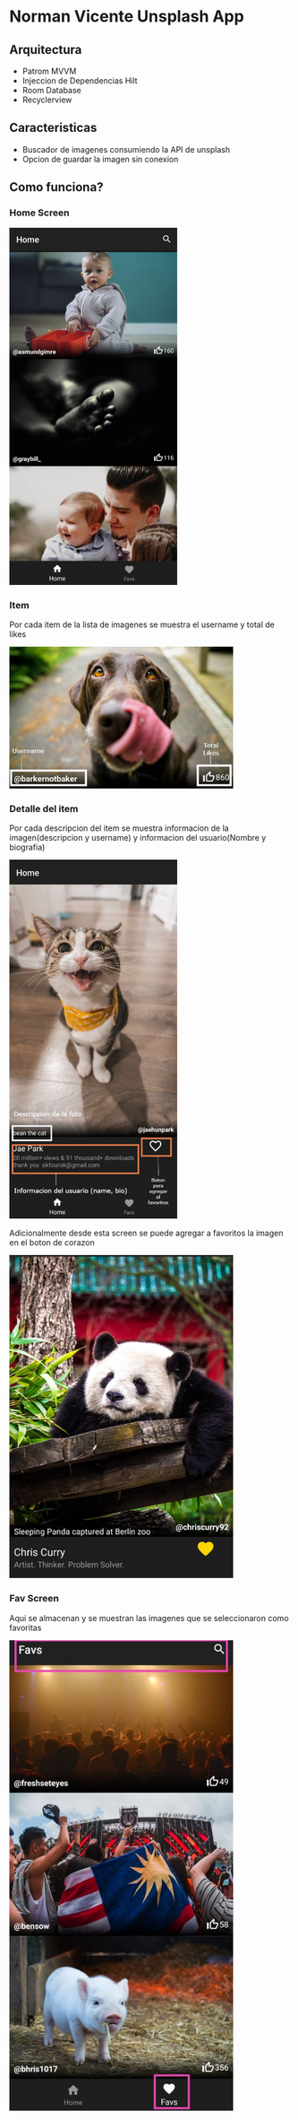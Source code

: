 # Norman Vicente Unsplash App


## Arquitectura
- Patrom MVVM
- Injeccion de Dependencias Hilt 
- Room Database 
- Recyclerview

## Caracteristicas
- Buscador de imagenes consumiendo la API de unsplash
- Opcion de guardar la imagen sin conexion

## Como funciona?

### Home Screen
<img width="300" src="https://github.com/normanaspx/python-notebooks/blob/master/screens/home2.jpg?raw=true" alt="Home"/>

### Item
 Por cada item de la lista de imagenes se muestra el username y total de likes

<img width="400" src="https://github.com/normanaspx/python-notebooks/blob/master/screens/item2.jpg?raw=true" alt="Home"/>

### Detalle del item
Por cada descripcion del item se muestra informacion de la imagen(descripcion y username) y informacion del usuario(Nombre y biografia)

<img width="300" src="https://github.com/normanaspx/python-notebooks/blob/master/screens/fav.jpg?raw=true" alt="Home"/>

Adicionalmente desde esta screen se puede agregar a favoritos la imagen  en el boton de corazon

<img width="400" src="https://github.com/normanaspx/python-notebooks/blob/master/screens/favitem.jpeg?raw=true" alt="Home"/>

### Fav Screen
Aqui se almacenan y se muestran las imagenes que se seleccionaron como favoritas

<img width="400" src="https://github.com/normanaspx/python-notebooks/blob/master/screens/favs.jpg?raw=true" alt="Home"/>




